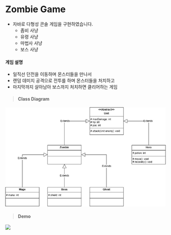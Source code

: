 # Zombie Game
- 자바로 다형성 콘솔 게임을 구현하였습니다.
	- 좀비 사냥
	- 유령 사냥
	- 마법사 사냥
	- 보스 사냥

#### 게임 설명
- 일직선 던전을 이동하며 몬스터들을 만나서
- 랜덤 데미지 공격으로 전투를 하며 몬스터들을 처치하고
- 마지막까지 살아남아 보스까지 처치하면 클리어하는 게임

> #### Class Diagram
![클래스 다이아그램](https://github.com/zkdn46/zombie/blob/66325b733a61a9202b6036ea10f8f703fcef28a6/zombie/resources/class%20diagram.jpg)

> #### Demo
<img src= "링크" width="400px">
